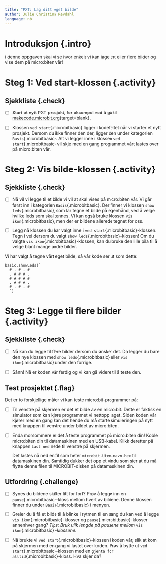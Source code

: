```yaml
---
title: "PXT: Lag ditt eget bilde"
author: Julie Christina Revdahl
language: nb
---
```



# Introduksjon {.intro}

I denne oppgaven skal vi se hvor enkelt vi kan lage ett eller flere bilder og
vise dem på micro:biten vår!


# Steg 1: Ved start-klossen {.activity}

## Sjekkliste {.check}

- [ ] Start et nytt PXT-prosjekt, for eksempel ved å gå til
  [makecode.microbit.org](https://makecode.microbit.org/?lang=no){target=blank}.

- [ ] Klossen `ved start`{.microbitbasic} ligger i kodefeltet når vi starter et
nytt prosjekt. Dersom du ikke finner den der, ligger den under kategorien `Basis`{.microbitbasic}.
Alt vi legger inne i klossen `ved start`{.microbitbasic} vil skje med en gang
programmet vårt lastes over på micro:biten vår.


# Steg 2: Vis bilde-klossen {.activity}

## Sjekkliste {.check}

- [ ] Nå vil vi legge til et bilde vi vil at skal vises på micro:biten vår. Vi
går først inn i kategorien `Basis`{.microbitbasic}. Der finner vi klossen
`show leds`{.microbitbasic}, som lar tegne et bilde på egenhånd, ved å velge
hvilke leds som skal tennes. Vi kan også bruke klossen `vis ikon`{.microbitbasic},
men der er bildene allerede tegnet for oss.

- [ ] Legg nå klossen du har valgt inne i `ved start`{.microbitbasic}-klossen.
Tegn i vei dersom du valgt `show leds`{.microbitbasic}-klossen! Om du valgte `vis ikon`{.microbitbasic}-klossen,
kan du bruke den lille pila til å velge blant mange andre bilder.

Vi har valgt å tegne vårt eget bilde, så vår kode ser ut som dette:

  ```microbit
  basic.showLeds(`
    # . # . #
    . # # # .
    # # # # #
    . # # # .
    # . # . #
    `)
  ```


# Steg 3: Legge til flere bilder {.activity}

## Sjekkliste {.check}

- [ ] Nå kan du legge til flere bilder dersom du ønsker det. Da legger du bare
den nye klossen med `show leds`{.microbitbasic} eller `vis ikon`{.microbitbasic}
under den forrige.

- [ ] Sånn! Nå er koden vår ferdig og vi kan gå videre til å teste den.

## Test prosjektet {.flag}

Det er to forskjellige måter vi kan teste micro:bit-programmer på:

- [ ] Til venstre på skjermen er det et bilde av en micro:bit. Dette er faktisk
  en simulator som kan kjøre programmet vi nettopp laget. Siden koden vår kjører
  med en gang kan det hende du må starte simuleringen på nytt med knappen til
  venstre under bildet av micro:biten.

- [ ] Enda morsommere er det å teste programmet på micro:biten din! Koble
  micro:biten din til datamaskinen med en USB-kabel. Klikk deretter på knappen
  `Last ned` nede til venstre på skjermen.

  Det lastes nå ned en fil som heter `microbit-Uten-navn.hex` til datamaskinen
  din. Samtidig dukker det opp et vindu som sier at du må flytte denne filen til
  MICROBIT-disken på datamaskinen din.

## Utfordring  {.challenge}

- [ ] Synes du bildene skifter litt for fort? Prøv å legge inn en `pause`{.microbitbasic}-kloss
mellom hvert av bildene. Denne klossen finner du under `Basis`{.microbitbasic}
i menyen.

- [ ] Greier du å få et bilde til å blinke i rytmen til en sang du kan ved å
legge `vis ikon`{.microbitbasic}-klosser og `pause`{.microbitbasic}-klosser
annenhver gang? *Tips: Bruk ulik lengde på pausene mellom* `vis ikon`{.microbitbasic}
*-klossene.*  

- [ ] Nå brukte vi `ved start`{.microbitbasic}-klossen i koden vår, slik at kom
på skjermen med en gang vi lastet over koden. Prøv å bytte ut `ved start`{.microbitbasic}-klossen
med en `gjenta for alltid`{.microbitbasic}-kloss. Hva skjer da?
